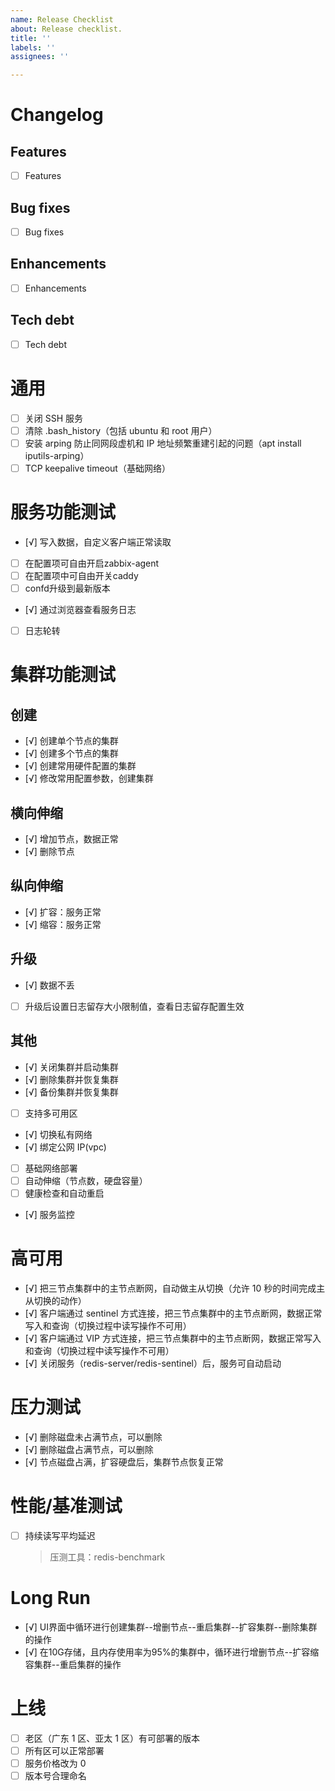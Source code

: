 ```yaml
---
name: Release Checklist
about: Release checklist.
title: ''
labels: ''
assignees: ''

---
```


# Changelog

## Features
- [ ] Features

## Bug fixes
- [ ] Bug fixes

## Enhancements
- [ ] Enhancements

## Tech debt
- [ ] Tech debt

# 通用
- [ ] 关闭 SSH 服务
- [ ] 清除 .bash_history（包括 ubuntu 和 root 用户）
- [ ] 安装 arping 防止同网段虚机和 IP 地址频繁重建引起的问题（apt install iputils-arping）
- [ ] TCP keepalive timeout（基础网络）

# 服务功能测试

- [√] 写入数据，自定义客户端正常读取
- [ ] 在配置项可自由开启zabbix-agent
- [ ] 在配置项中可自由开关caddy
- [ ] confd升级到最新版本
- [√] 通过浏览器查看服务日志
- [ ] 日志轮转

# 集群功能测试

## 创建
- [√] 创建单个节点的集群
- [√] 创建多个节点的集群
- [√] 创建常用硬件配置的集群
- [√] 修改常用配置参数，创建集群

## 横向伸缩
- [√] 增加节点，数据正常
- [√] 删除节点

## 纵向伸缩
- [√] 扩容：服务正常
- [√] 缩容：服务正常

## 升级
- [√] 数据不丢
- [ ] 升级后设置日志留存大小限制值，查看日志留存配置生效

## 其他
- [√] 关闭集群并启动集群
- [√] 删除集群并恢复集群
- [√] 备份集群并恢复集群
- [ ] 支持多可用区
- [√] 切换私有网络
- [√] 绑定公网 IP(vpc)
- [ ] 基础网络部署
- [ ] 自动伸缩（节点数，硬盘容量）
- [ ] 健康检查和自动重启
- [√] 服务监控

# 高可用

- [√] 把三节点集群中的主节点断网，自动做主从切换（允许 10 秒的时间完成主从切换的动作）
- [√] 客户端通过 sentinel 方式连接，把三节点集群中的主节点断网，数据正常写入和查询（切换过程中读写操作不可用）
- [√] 客户端通过 VIP 方式连接，把三节点集群中的主节点断网，数据正常写入和查询（切换过程中读写操作不可用）
- [√] 关闭服务（redis-server/redis-sentinel）后，服务可自动启动

# 压力测试

- [√] 删除磁盘未占满节点，可以删除
- [√] 删除磁盘占满节点，可以删除
- [√] 节点磁盘占满，扩容硬盘后，集群节点恢复正常

# 性能/基准测试

- [ ] 持续读写平均延迟
  >  压测工具：redis-benchmark

# Long Run

- [√] UI界面中循环进行创建集群--增删节点--重启集群--扩容集群--删除集群的操作
- [√] 在10G存储，且内存使用率为95%的集群中，循环进行增删节点--扩容缩容集群--重启集群的操作

# 上线

- [ ] 老区（广东 1 区、亚太 1 区）有可部署的版本
- [ ] 所有区可以正常部署
- [ ] 服务价格改为 0
- [ ] 版本号合理命名

